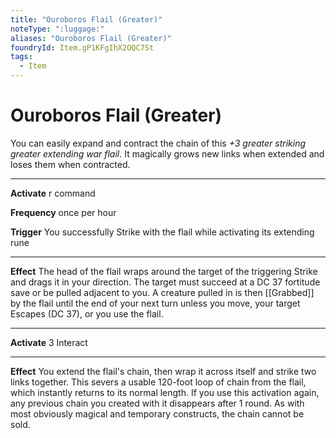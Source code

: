 ```yaml
---
title: "Ouroboros Flail (Greater)"
noteType: ":luggage:"
aliases: "Ouroboros Flail (Greater)"
foundryId: Item.gP1KFgIhX2OQC7St
tags:
  - Item
---
```


# Ouroboros Flail (Greater)

You can easily expand and contract the chain of this _+3 greater striking greater extending war flail_. It magically grows new links when extended and loses them when contracted.

* * *

**Activate** r command

**Frequency** once per hour

**Trigger** You successfully Strike with the flail while activating its extending rune

* * *

**Effect** The head of the flail wraps around the target of the triggering Strike and drags it in your direction. The target must succeed at a DC 37 fortitude save or be pulled adjacent to you. A creature pulled in is then [[Grabbed]] by the flail until the end of your next turn unless you move, your target Escapes (DC 37), or you use the flail.

* * *

**Activate** 3 Interact

* * *

**Effect** You extend the flail's chain, then wrap it across itself and strike two links together. This severs a usable 120-foot loop of chain from the flail, which instantly returns to its normal length. If you use this activation again, any previous chain you created with it disappears after 1 round. As with most obviously magical and temporary constructs, the chain cannot be sold.
